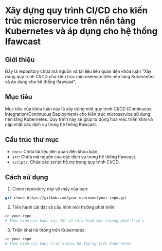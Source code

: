 # Xây dựng quy trình CI/CD cho kiến trúc microservice trên nền tảng Kubernetes và áp dụng cho hệ thống Ifawcast

## Giới thiệu

Đây là repository chứa mã nguồn và tài liệu liên quan đến khóa luận "Xây dựng quy trình CI/CD cho kiến trúc microservice trên nền tảng Kubernetes và áp dụng cho hệ thống Ifawcast".

## Mục tiêu

Mục tiêu của khóa luận này là xây dựng một quy trình CI/CD (Continuous Integration/Continuous Deployment) cho kiến trúc microservice sử dụng nền tảng Kubernetes. Quy trình này sẽ giúp tự động hóa việc triển khai và cập nhật các dịch vụ trong hệ thống Ifawcast.

## Cấu trúc thư mục

- `docs`: Chứa tài liệu liên quan đến khóa luận.
- `src`: Chứa mã nguồn của các dịch vụ trong hệ thống Ifawcast.
- `scripts`: Chứa các script hỗ trợ trong quy trình CI/CD.

## Cách sử dụng

1. Clone repository này về máy của bạn:

  ```bash
  git clone https://github.com/your-username/your-repo.git
  ```

2. Tiến hành cài đặt và cấu hình môi trường phát triển:

  ```bash
  cd your-repo
  # Thực hiện các bước cài đặt và cấu hình môi trường phát triển
  ```

3. Triển khai hệ thống trên Kubernetes:

  ```bash
  cd your-repo
  # Thực hiện các bước triển khai hệ thống trên Kubernetes
  ```
